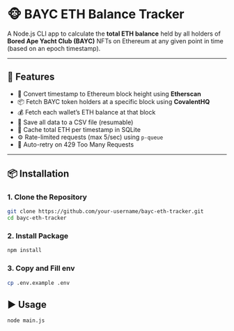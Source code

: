 # 🐵 BAYC ETH Balance Tracker

A Node.js CLI app to calculate the **total ETH balance** held by all holders of **Bored Ape Yacht Club (BAYC)** NFTs on Ethereum at any given point in time (based on an epoch timestamp).

---

## 🚀 Features

- 🔢 Convert timestamp to Ethereum block height using **Etherscan**
- 📦 Fetch BAYC token holders at a specific block using **CovalentHQ**
- 💰 Fetch each wallet’s ETH balance at that block
- 💾 Save all data to a CSV file (resumable)
- 🧠 Cache total ETH per timestamp in SQLite
- ⚙️ Rate-limited requests (max 5/sec) using `p-queue`
- 🔁 Auto-retry on 429 Too Many Requests

---

## 📦 Installation

### 1. Clone the Repository

```bash
git clone https://github.com/your-username/bayc-eth-tracker.git
cd bayc-eth-tracker
```

### 2. Install Package
```bash
npm install
```
### 3. Copy and Fill env
```bash
cp .env.example .env
```

## ▶️ Usage
```bash
node main.js
```
